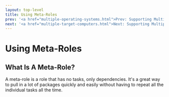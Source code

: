 ```yaml
---
layout: top-level
title: Using Meta-Roles
prev: '<a href="multiple-operating-systems.html">Prev: Supporting Multiple Operating Systems</a>'
next: '<a href="multiple-target-computers.html">Next: Supporting Multiple Target Computers</a>'
---
```


# Using Meta-Roles

## What Is A Meta-Role?

A meta-role is a role that has no tasks, only dependencies.  It's a great way to pull in a lot of packages quickly and easily without having to repeat all the individual tasks all the time.